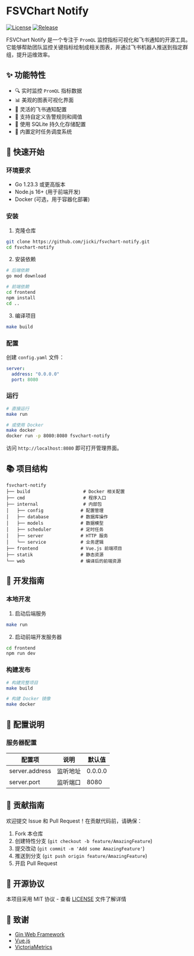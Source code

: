 # FSVChart Notify

[![License](https://img.shields.io/github/license/jicki/fsvchart-notify)](https://github.com/jicki/fsvchart-notify/blob/main/LICENSE)
[![Release](https://img.shields.io/github/v/release/jicki/fsvchart-notify)](https://github.com/jicki/fsvchart-notify/releases)

FSVChart Notify 是一个专注于 `PromQL` 监控指标可视化和飞书通知的开源工具。它能够帮助团队监控关键指标绘制成相关图表，并通过飞书机器人推送到指定群组，提升运维效率。

## ✨ 功能特性

- 🔍 实时监控 `PromQL` 指标数据
- 📊 美观的图表可视化界面
- 🔔 灵活的飞书通知配置
- 🚀 支持自定义告警规则和阈值
- 💾 使用 SQLite 持久化存储配置
- 🔄 内置定时任务调度系统

## 🚀 快速开始

### 环境要求

- Go 1.23.3 或更高版本
- Node.js 16+ (用于前端开发)
- Docker (可选，用于容器化部署)

### 安装

1. 克隆仓库

```bash
git clone https://github.com/jicki/fsvchart-notify.git
cd fsvchart-notify
```

2. 安装依赖

```bash
# 后端依赖
go mod download

# 前端依赖
cd frontend
npm install
cd ..
```

3. 编译项目

```bash
make build
```

### 配置

创建 `config.yaml` 文件：

```yaml
server:
  address: "0.0.0.0"
  port: 8080
```

### 运行

```bash
# 直接运行
make run

# 或使用 Docker
make docker
docker run -p 8080:8080 fsvchart-notify
```

访问 `http://localhost:8080` 即可打开管理界面。

## 📚 项目结构

```
fsvchart-notify
├── build                    # Docker 相关配置
├── cmd                      # 程序入口
├── internal                 # 内部包
│   ├── config              # 配置管理
│   ├── database            # 数据库操作
│   ├── models              # 数据模型
│   ├── scheduler           # 定时任务
│   ├── server              # HTTP 服务
│   └── service             # 业务逻辑
├── frontend                # Vue.js 前端项目
├── statik                  # 静态资源
└── web                     # 编译后的前端资源
```

## 🔧 开发指南

### 本地开发

1. 启动后端服务

```bash
make run
```

2. 启动前端开发服务器

```bash
cd frontend
npm run dev
```

### 构建发布

```bash
# 构建完整项目
make build

# 构建 Docker 镜像
make docker
```

## 📝 配置说明

### 服务器配置

| 配置项 | 说明 | 默认值 |
|--------|------|--------|
| server.address | 监听地址 | 0.0.0.0 |
| server.port | 监听端口 | 8080 |

## 🤝 贡献指南

欢迎提交 Issue 和 Pull Request！在贡献代码前，请确保：

1. Fork 本仓库
2. 创建特性分支 (`git checkout -b feature/AmazingFeature`)
3. 提交改动 (`git commit -m 'Add some AmazingFeature'`)
4. 推送到分支 (`git push origin feature/AmazingFeature`)
5. 开启 Pull Request

## 📄 开源协议

本项目采用 MIT 协议 - 查看 [LICENSE](LICENSE) 文件了解详情

## 🙏 致谢

- [Gin Web Framework](https://github.com/gin-gonic/gin)
- [Vue.js](https://vuejs.org/)
- [VictoriaMetrics](https://victoriametrics.com/)
